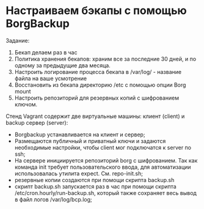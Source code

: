 # Настраиваем бэкапы с помощью BorgBackup

Задание:
1) Бекап делаем раз в час
2) Политика хранения бекапов: храним все за последние 30 дней, и по одному за предыдущие два месяца.
3) Настроить логирование процесса бекапа в /var/log/ - название файла на ваше усмотрение
4) Восстановить из бекапа директорию /etc с помощью опции Borg mount
5) Настроить репозиторий для резервных копий с шифрованием ключом.

Стенд Vagrant содержит две виртуальные машины: клиент (client) и backup сервер (server):
- Borgbackup устанавливается на клиент и сервер;
- Размещаются публичный и приватный ключи и задаются необходимые настройки, чтобы client мог подключатся к server по ssh;
- На сервере инициируется репозиторий borg c шифрованием. Так как команда init требует пользовательского ввода, для автоматизации использовалась утилита expect. См. repo-init.sh;
- резервные копии создаются при помощи скрипта backup.sh
- скрипт backup.sh запускается раз в час при помощи скрипта /etc/cron.hourly/run-backup.sh, который также сохраняет весь вывод в файл логов /var/log/bcp.log;
